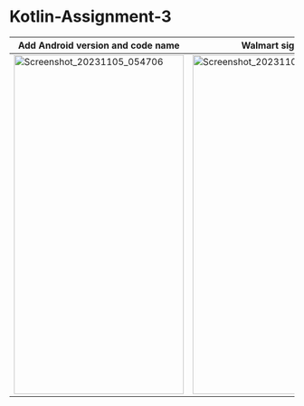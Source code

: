 # Kotlin-Assignment-3


| Add Android version and code name | Walmart sign up |
|----------|----------|
| <img src="https://github-production-user-asset-6210df.s3.amazonaws.com/118146780/280524455-3b11891f-d214-4a18-b173-cd96d7bc326f.png" width="300" height="600" alt="Screenshot_20231105_054706"> | <img src="https://user-images.githubusercontent.com/118146780/280524498-6871d02e-059a-47e7-ad08-dcd1bbf6454e.png" width="300" height="600" alt="Screenshot_20231105_054706"> | 
